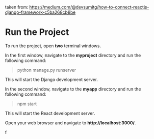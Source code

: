 taken from: https://medium.com/@devsumitg/how-to-connect-reactjs-django-framework-c5ba268cb8be


# Run the Project
To run the project, open **two** terminal windows.

In the first window, navigate to the **myproject** directory and run the following command:

> python manage.py runserver

This will start the Django development server.

In the second window, navigate to the **myapp** directory and run the following command:

> npm start
> 
This will start the React development server.

Open your web browser and navigate to **http://localhost:3000/**. 

f